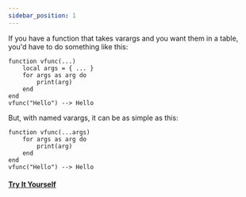 ```yaml
---
sidebar_position: 1
---
```

If you have a function that takes varargs and you want them in a table, you'd have to do something like this:

```pluto
function vfunc(...)
    local args = { ... }
    for args as arg do
        print(arg)
    end
end
vfunc("Hello") --> Hello
```

But, with named varargs, it can be as simple as this:

```pluto
function vfunc(...args)
    for args as arg do
        print(arg)
    end
end
vfunc("Hello") --> Hello
```

#### [Try It Yourself](https://pluto-lang.org/web/#code=function%20vfunc(...args)%0D%0A%20%20%20%20for%20args%20as%20arg%20do%0D%0A%20%20%20%20%20%20%20%20print(arg)%0D%0A%20%20%20%20end%0D%0Aend%0D%0Avfunc(%22Hello%22)%20--%20%22Hello%22)
